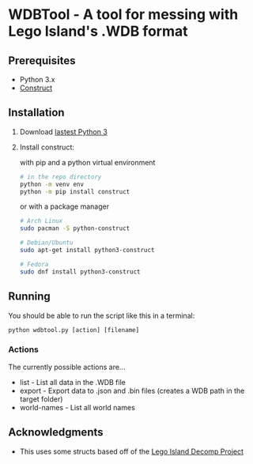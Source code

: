 # WDBTool - A tool for messing with Lego Island's .WDB format

## Prerequisites
* Python 3.x
* [Construct](https://construct.readthedocs.io/en/latest/index.html)

## Installation
1. Download [lastest Python 3](https://www.python.org/downloads/)
2. Install construct:

   with pip and a python virtual environment
   ```sh
   # in the repo directory
   python -m venv env
   python -m pip install construct
   ```
   or with a package manager
   ```sh
   # Arch Linux
   sudo pacman -S python-construct

   # Debian/Ubuntu
   sudo apt-get install python3-construct

   # Fedora
   sudo dnf install python3-construct
   ```

## Running
You should be able to run the script like this in a terminal:

`python wdbtool.py [action] [filename]`

### Actions
The currently possible actions are...
* list - List all data in the .WDB file
* export - Export data to .json and .bin files (creates a WDB path in the target folder)
* world-names - List all world names

## Acknowledgments
* This uses some structs based off of the [Lego Island Decomp Project](https://github.com/isledecomp/isle)

